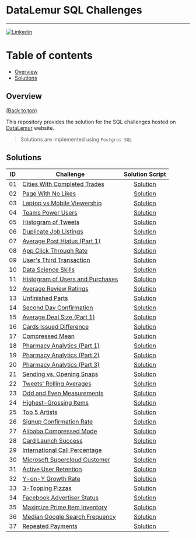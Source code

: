 # DataLemur SQL Challenges

---



[![Linkedin](https://img.shields.io/badge/LinkedIn-0077B5?style=for-the-badge&logo=linkedin&logoColor=white)](https://www.linkedin.com/in/arshirabbani)

# Table of contents
- [Overview](#overview)
- [Solutions](#solutions)


## Overview
[(Back to top)](#table-of-contents)

This repository provides the  solution for the SQL challenges hosted on [DataLemur](https://datalemur.com/) website.



> Solutions are implemented using `Postgres SQL`

## Solutions



| ID | Challenge | Solution Script |
|:------:|------------|:---------:|
| 01 | [Cities With Completed Trades](https://datalemur.com/questions/completed-trades) | [Solution](01_SCRIPTS/Easy/01_easy_robinhood_cities_with_completed_trades.sql)
| 02 | [Page With No Likes](https://datalemur.com/questions/sql-page-with-no-likes) | [Solution](01_SCRIPTS/Easy/02_easy_facebook_page_with_no_likes.sql)
| 03 | [Laptop vs Mobile Viewership](https://datalemur.com/questions/laptop-mobile-viewership) | [Solution](01_SCRIPTS/Easy/03_easy_nyt_laptop_vs_mobile_viewership.sql)
| 04 | [Teams Power Users](https://datalemur.com/questions/teams-power-users) | [Solution](01_SCRIPTS/Easy/04_easy_microsoft_teams_power_users.sql)
| 05 | [Histogram of Tweets](https://datalemur.com/questions/sql-histogram-tweets) | [Solution](01_SCRIPTS/Easy/05_easy_twitter_histogram_of_tweets.sql)
| 06 | [Duplicate Job Listings](https://datalemur.com/questions/duplicate-job-listings) | [Solution](01_SCRIPTS/Easy/06_easy_linkedin_duplicate_job_listings.sql)
| 07 | [Average Post Hiatus (Part 1)](https://datalemur.com/questions/sql-average-post-hiatus-1) | [Solution](01_SCRIPTS/Easy/07_easy_facebook_average_post_hiatus_part_1.sql)
| 08 | [App Click Through Rate](https://datalemur.com/questions/click-through-rate) | [Solution](01_SCRIPTS/Easy/08_easy_facebook_app_clickthrough_rate_ctr.sql)
| 09 | [User's Third Transaction](https://datalemur.com/questions/sql-third-transaction) | [Solution](01_SCRIPTS/Easy/09_easy_uber_users_third_transaction.sql)
| 10 | [Data Science Skills](https://datalemur.com/questions/matching-skills) | [Solution](01_SCRIPTS/Easy/10_easy_linkedin_data_science_skills.sql)
| 11 | [Histogram of Users and Purchases](https://datalemur.com/questions/histogram-users-purchases) | [Solution](01_SCRIPTS/Easy/11_easy_walmart_histogram_of_users_and_purchases.sql)
| 12 | [Average Review Ratings](https://datalemur.com/questions/sql-avg-review-ratings) | [Solution](01_SCRIPTS/Easy/12_easy_amazon_average_review_ratings.sql)
| 13 | [Unfinished Parts](https://datalemur.com/questions/tesla-unfinished-parts) | [Solution](01_SCRIPTS/Easy/13_easy_tesla_unfinished_parts.sql)
| 14 | [Second Day Confirmation](https://datalemur.com/questions/second-day-confirmation) | [Solution](01_SCRIPTS/Easy/14_easy_tiktok_second_day_confirmation.sql)
| 15 | [Average Deal Size (Part 1)](https://datalemur.com/questions/sql-average-deal-size) | [Solution](01_SCRIPTS/Easy/15_easy_salesforce_average_deal_size_part_1.sql)
| 16 | [Cards Issued Difference](https://datalemur.com/questions/cards-issued-difference) | [Solution](01_SCRIPTS/Easy/16_easy_cards_issued_difference.sql)
| 17 | [Compressed Mean](https://datalemur.com/questions/alibaba-compressed-mean) | [Solution](01_SCRIPTS/Easy/17_easy_compressed_mean.sql)
| 18 | [Pharmacy Analytics (Part 1)](https://datalemur.com/questions/top-profitable-drugs) | [Solution](01_SCRIPTS/Easy/18_easy_pharmacy_analytics_(Part_1).sql)
| 19 | [Pharmacy Analytics (Part 2)](https://datalemur.com/questions/non-profitable-drugs) | [Solution](01_SCRIPTS/Easy/19_easy_pharmacy_analytics_(Part_2).sql)
| 20 | [Pharmacy Analytics (Part 3)](https://datalemur.com/questions/total-drugs-sales) | [Solution](01_SCRIPTS/Easy/20_easy_pharmacy_analytics_(Part_3).sql)
| 21 | [Sending vs. Opening Snaps](https://datalemur.com/questions/time-spent-snaps) | [Solution](01_SCRIPTS/Medium/01_medium_snapchat_sending_vs_opening_snaps.sql)
| 22 | [Tweets' Rolling Averages](https://datalemur.com/questions/rolling-average-tweets) | [Solution](01_SCRIPTS/Medium/02_medium_twitter_tweets_rolling_averages.sql)
| 23 | [Odd and Even Measurements](https://datalemur.com/questions/odd-even-measurements) | [Solution](01_SCRIPTS/Medium/03_medium_google_odd_and_even_measurements.sql)
| 24 | [Highest-Grossing Items](https://datalemur.com/questions/sql-highest-grossing) | [Solution](01_SCRIPTS/Medium/04_medium_amazon_highest_grossing_items.sql)
| 25 | [Top 5 Artists](https://datalemur.com/questions/top-fans-rank) | [Solution](01_SCRIPTS/Medium/05_medium_spotify_top_5_artists.sql)
| 26 | [Signup Confirmation Rate](https://datalemur.com/questions/signup-confirmation-rate) | [Solution](01_SCRIPTS/Medium/06_medium_tiktok_signup_confirmation_rate.sql)
| 27 | [Alibaba Compressed Mode](https://datalemur.com/questions/alibaba-compressed-mode) | [Solution](01_SCRIPTS/Medium/07_medium_alibaba_compressed_mode.sql)
| 28 | [Card Launch Success](https://datalemur.com/questions/card-launch-success) | [Solution](01_SCRIPTS/Medium/08_medium_card_launch_success.sql)
| 29 | [International Call Percentage](https://datalemur.com/questions/international-call-percentage) | [Solution](01_SCRIPTS/Medium/09_medium_international_call_percentage.sql)
| 30 | [Microsoft Supercloud Customer](https://datalemur.com/questions/supercloud-customer) | [Solution](01_SCRIPTS/Medium/10_medium_microsoft_supercloud_customer.sql)
| 31 | [Active User Retention](https://datalemur.com/questions/user-retention) | [Solution](01_SCRIPTS/Hard/01_hard_facebook_active_user_retention.sql)
| 32 | [Y-on-Y Growth Rate](https://datalemur.com/questions/yoy-growth-rate) | [Solution](01_SCRIPTS/Hard/02_hard_wayfair_yoy_growth_rate.sql)
| 33 | [3-Topping Pizzas](https://datalemur.com/questions/pizzas-topping-cost) | [Solution](01_SCRIPTS/Hard/03_hard_3_topping_pizza.sql)
| 34 | [Facebook Advertiser Status](https://datalemur.com/questions/updated-status) | [Solution](01_SCRIPTS/Hard/04_hard_facebook_advertiser_status.sql)
| 35 | [Maximize Prime Item Inventory](https://datalemur.com/questions/prime-warehouse-storage) | [Solution](01_SCRIPTS/Hard/05_hard_maximize_prime_item_inventory.sql)
| 36 | [Median Google Search Frequency](https://datalemur.com/questions/median-search-freq) | [Solution](01_SCRIPTS/Hard/06_hard_median_google_search_frequency.sql)
| 37 | [Repeated Payments](https://datalemur.com/questions/repeated-payments) | [Solution](01_SCRIPTS/Hard/07_hard_repeated_payments.sql)


